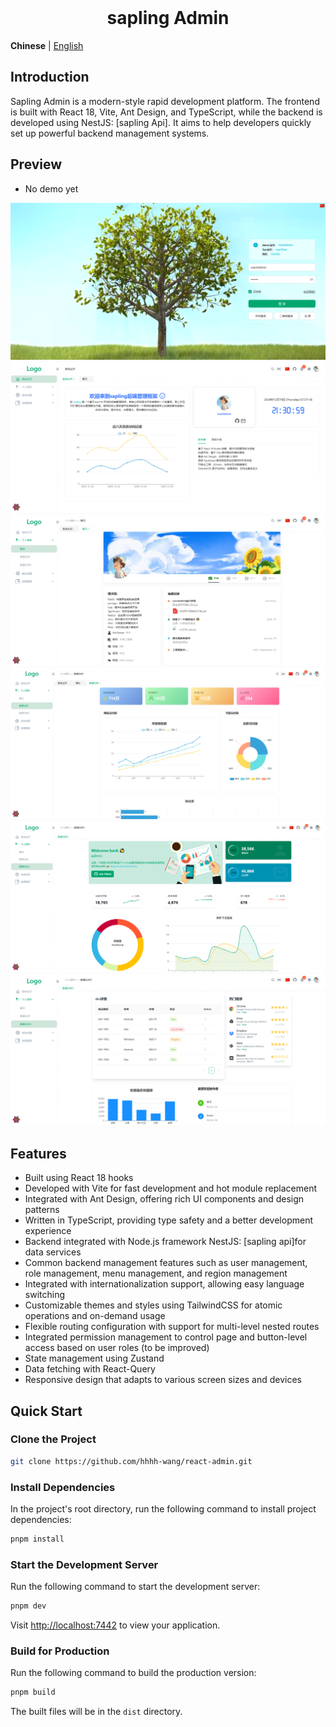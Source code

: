 <div align="center"> 
<br> 
<h1> sapling Admin </h1>
</div>

**Chinese** | [English](./README.en-US.md)

## Introduction

Sapling Admin is a modern-style rapid development platform. The frontend is built with React 18, Vite, Ant Design, and TypeScript, while the backend is developed using NestJS: [sapling Api]. It aims to help developers quickly set up powerful backend management systems.

## Preview
+ No demo yet

![login.png](https://raw.githubusercontent.com/hhhh-wang/react-admin/main/src/assets/login.png)
![home.png](https://raw.githubusercontent.com/hhhh-wang/react-admin/main/src/assets/home.png)
![show.png](https://raw.githubusercontent.com/hhhh-wang/react-admin/main/src/assets/show.png)
![analysis1.png](https://raw.githubusercontent.com/hhhh-wang/react-admin/main/src/assets/analysis1.png)
![analysis2.png](https://raw.githubusercontent.com/hhhh-wang/react-admin/main/src/assets/analysis2.png)
![analysis3.png](https://raw.githubusercontent.com/hhhh-wang/react-admin/main/src/assets/analysis3.png)

## Features

- Built using React 18 hooks
- Developed with Vite for fast development and hot module replacement
- Integrated with Ant Design, offering rich UI components and design patterns
- Written in TypeScript, providing type safety and a better development experience
- Backend integrated with Node.js framework NestJS: [sapling api]for data services
- Common backend management features such as user management, role management, menu management, and region management
- Integrated with internationalization support, allowing easy language switching
- Customizable themes and styles using TailwindCSS for atomic operations and on-demand usage
- Flexible routing configuration with support for multi-level nested routes
- Integrated permission management to control page and button-level access based on user roles (to be improved)
- State management using Zustand
- Data fetching with React-Query
- Responsive design that adapts to various screen sizes and devices

## Quick Start

### Clone the Project

```bash
git clone https://github.com/hhhh-wang/react-admin.git

```

### Install Dependencies

In the project's root directory, run the following command to install project dependencies:

```bash
pnpm install
```

### Start the Development Server

Run the following command to start the development server:

```bash
pnpm dev
```

Visit [http://localhost:7442](http://localhost:7442) to view your application.

### Build for Production

Run the following command to build the production version:

```bash
pnpm build
```
The built files will be in the `dist` directory.
